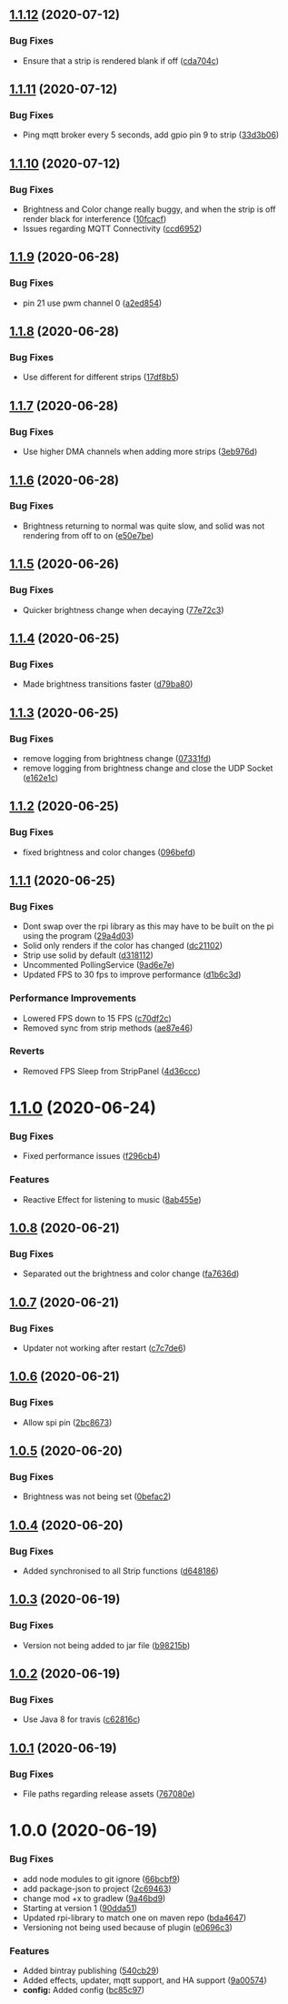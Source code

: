 ## [1.1.12](https://github.com/bendavies99/RaspPi-Leds/compare/v1.1.11...v1.1.12) (2020-07-12)


### Bug Fixes

* Ensure that a strip is rendered blank if off ([cda704c](https://github.com/bendavies99/RaspPi-Leds/commit/cda704c1afaa3bcc076901261f95f08cb70212ab))

## [1.1.11](https://github.com/bendavies99/RaspPi-Leds/compare/v1.1.10...v1.1.11) (2020-07-12)


### Bug Fixes

*  Ping mqtt broker every 5 seconds, add gpio pin 9 to strip ([33d3b06](https://github.com/bendavies99/RaspPi-Leds/commit/33d3b06c513cde4bc3fbb8f5f5485a6e5b64f6af))

## [1.1.10](https://github.com/bendavies99/RaspPi-Leds/compare/v1.1.9...v1.1.10) (2020-07-12)


### Bug Fixes

* Brightness and Color change really buggy, and when the strip is off render black for interference ([10fcacf](https://github.com/bendavies99/RaspPi-Leds/commit/10fcacf327455420d9631baa82e7f1f8ba5241c6))
* Issues regarding MQTT Connectivity ([ccd6952](https://github.com/bendavies99/RaspPi-Leds/commit/ccd6952a3f4b4f7213ad4fc9627f8900fa87fb15))

## [1.1.9](https://github.com/bendavies99/RaspPi-Leds/compare/v1.1.8...v1.1.9) (2020-06-28)


### Bug Fixes

* pin 21 use pwm channel 0 ([a2ed854](https://github.com/bendavies99/RaspPi-Leds/commit/a2ed854d7f7ccfc04477f6260778114c7c3b6e04))

## [1.1.8](https://github.com/bendavies99/RaspPi-Leds/compare/v1.1.7...v1.1.8) (2020-06-28)


### Bug Fixes

* Use different for different strips ([17df8b5](https://github.com/bendavies99/RaspPi-Leds/commit/17df8b5e923f17200dee84fe4871678f78e62ab1))

## [1.1.7](https://github.com/bendavies99/RaspPi-Leds/compare/v1.1.6...v1.1.7) (2020-06-28)


### Bug Fixes

* Use higher DMA channels when adding more strips ([3eb976d](https://github.com/bendavies99/RaspPi-Leds/commit/3eb976d5899bc6451aa021fcca220982adf02a02))

## [1.1.6](https://github.com/bendavies99/RaspPi-Leds/compare/v1.1.5...v1.1.6) (2020-06-28)


### Bug Fixes

* Brightness returning to normal was quite slow, and solid was not rendering from off to on ([e50e7be](https://github.com/bendavies99/RaspPi-Leds/commit/e50e7be9478ecc5197f01cefd99b000920309903))

## [1.1.5](https://github.com/bendavies99/RaspPi-Leds/compare/v1.1.4...v1.1.5) (2020-06-26)


### Bug Fixes

* Quicker brightness change when decaying ([77e72c3](https://github.com/bendavies99/RaspPi-Leds/commit/77e72c3d7070527d57915575f8ba9c8777f88d2b))

## [1.1.4](https://github.com/bendavies99/RaspPi-Leds/compare/v1.1.3...v1.1.4) (2020-06-25)


### Bug Fixes

* Made brightness transitions faster ([d79ba80](https://github.com/bendavies99/RaspPi-Leds/commit/d79ba8026b114b66127de477fdc6350961a2b30f))

## [1.1.3](https://github.com/bendavies99/RaspPi-Leds/compare/v1.1.2...v1.1.3) (2020-06-25)


### Bug Fixes

* remove logging from brightness change ([07331fd](https://github.com/bendavies99/RaspPi-Leds/commit/07331fdbd32e6b23d81289bea4baec8929232b89))
* remove logging from brightness change and close the UDP Socket ([e162e1c](https://github.com/bendavies99/RaspPi-Leds/commit/e162e1c04b5e4f21fb8af0cd859acb9840e1b38c))

## [1.1.2](https://github.com/bendavies99/RaspPi-Leds/compare/v1.1.1...v1.1.2) (2020-06-25)


### Bug Fixes

* fixed brightness and color changes ([096befd](https://github.com/bendavies99/RaspPi-Leds/commit/096befd93c820cc68c098ed119f276768aaee78f))

## [1.1.1](https://github.com/bendavies99/RaspPi-Leds/compare/v1.1.0...v1.1.1) (2020-06-25)


### Bug Fixes

* Dont swap over the rpi library as this may have to be built on the pi using the program ([29a4d03](https://github.com/bendavies99/RaspPi-Leds/commit/29a4d0302aaf128d97c23482ab0b8bcc71cf5503))
* Solid only renders if the color has changed ([dc21102](https://github.com/bendavies99/RaspPi-Leds/commit/dc21102686ecd4a9bd3c42f35f197e8ccca03db4))
* Strip use solid by default ([d318112](https://github.com/bendavies99/RaspPi-Leds/commit/d3181127f7ee94b7ce51bc91fc56ac452351545d))
* Uncommented PollingService ([9ad6e7e](https://github.com/bendavies99/RaspPi-Leds/commit/9ad6e7ea332339fbbf5abc2a9de16c165885ded1))
* Updated FPS to 30 fps to improve performance ([d1b6c3d](https://github.com/bendavies99/RaspPi-Leds/commit/d1b6c3de98afb59ad7dcf881d30e43f01cc95917))


### Performance Improvements

* Lowered FPS down to 15 FPS ([c70df2c](https://github.com/bendavies99/RaspPi-Leds/commit/c70df2c27332fd84687aad8d9b235e2791117247))
* Removed sync from strip methods ([ae87e46](https://github.com/bendavies99/RaspPi-Leds/commit/ae87e46070d8855d86819044911b63df09996ac0))


### Reverts

* Removed FPS Sleep from StripPanel ([4d36ccc](https://github.com/bendavies99/RaspPi-Leds/commit/4d36ccce71b07392b173194594224ce3cbf588c4))

# [1.1.0](https://github.com/bendavies99/RaspPi-Leds/compare/v1.0.8...v1.1.0) (2020-06-24)


### Bug Fixes

* Fixed performance issues ([f296cb4](https://github.com/bendavies99/RaspPi-Leds/commit/f296cb4784de32a73562074638c4196e8f5c6808))


### Features

* Reactive Effect for listening to music ([8ab455e](https://github.com/bendavies99/RaspPi-Leds/commit/8ab455e217938d72367a9f397fda62eab15c1665))

## [1.0.8](https://github.com/bendavies99/RaspPi-Leds/compare/v1.0.7...v1.0.8) (2020-06-21)


### Bug Fixes

* Separated out the brightness and color change ([fa7636d](https://github.com/bendavies99/RaspPi-Leds/commit/fa7636d146e643817b5542616ef7ef5c2472ec17))

## [1.0.7](https://github.com/bendavies99/RaspPi-Leds/compare/v1.0.6...v1.0.7) (2020-06-21)


### Bug Fixes

* Updater not working after restart ([c7c7de6](https://github.com/bendavies99/RaspPi-Leds/commit/c7c7de6de6d92b448bf62f81b5189806ed80e62a))

## [1.0.6](https://github.com/bendavies99/RaspPi-Leds/compare/v1.0.5...v1.0.6) (2020-06-21)


### Bug Fixes

* Allow spi pin ([2bc8673](https://github.com/bendavies99/RaspPi-Leds/commit/2bc867335bcaef75e22fa97346b915ed803a0eb2))

## [1.0.5](https://github.com/bendavies99/RaspPi-Leds/compare/v1.0.4...v1.0.5) (2020-06-20)


### Bug Fixes

* Brightness was not being set ([0befac2](https://github.com/bendavies99/RaspPi-Leds/commit/0befac269759c375840eafa1da3920acc398b666))

## [1.0.4](https://github.com/bendavies99/RaspPi-Leds/compare/v1.0.3...v1.0.4) (2020-06-20)


### Bug Fixes

* Added synchronised to all Strip functions ([d648186](https://github.com/bendavies99/RaspPi-Leds/commit/d648186c583b543eb252a2337af972724b76d385))

## [1.0.3](https://github.com/bendavies99/RaspPi-Leds/compare/v1.0.2...v1.0.3) (2020-06-19)


### Bug Fixes

* Version not being added to jar file ([b98215b](https://github.com/bendavies99/RaspPi-Leds/commit/b98215bf83b21279906d126af5ba3f3a06b3fb3b))

## [1.0.2](https://github.com/bendavies99/RaspPi-Leds/compare/v1.0.1...v1.0.2) (2020-06-19)


### Bug Fixes

* Use Java 8 for travis ([c62816c](https://github.com/bendavies99/RaspPi-Leds/commit/c62816c16ddd41ac2e954ba157d4cc3f03965903))

## [1.0.1](https://github.com/bendavies99/RaspPi-Leds/compare/v1.0.0...v1.0.1) (2020-06-19)


### Bug Fixes

* File paths regarding release assets ([767080e](https://github.com/bendavies99/RaspPi-Leds/commit/767080e93d9c1449a45ec54016d82828a62a348e))

# 1.0.0 (2020-06-19)


### Bug Fixes

* add node modules to git ignore ([66bcbf9](https://github.com/bendavies99/RaspPi-Leds/commit/66bcbf998eb5a2d0aebda90998066d38f9af40dd))
* add package-json to project ([2c69463](https://github.com/bendavies99/RaspPi-Leds/commit/2c69463e5f82c200c693cb784433530b7b144066))
* change mod +x to gradlew ([9a46bd9](https://github.com/bendavies99/RaspPi-Leds/commit/9a46bd9f3bfae5e67c609da415c9e54abce0f282))
* Starting at version 1 ([90dda51](https://github.com/bendavies99/RaspPi-Leds/commit/90dda518232a6e35f1b8b17121d5e1ac2f80a3b6))
* Updated rpi-library to match one on maven repo ([bda4647](https://github.com/bendavies99/RaspPi-Leds/commit/bda4647112ee3b08042ab08ca07ba5b1c0dd1d37))
* Versioning not being used because of plugin ([e0696c3](https://github.com/bendavies99/RaspPi-Leds/commit/e0696c32da1de0405d6521eb86753a90985ee986))


### Features

* Added bintray publishing ([540cb29](https://github.com/bendavies99/RaspPi-Leds/commit/540cb29b2b0e2e575f7ce79bd71b46d045d42f10))
* Added effects, updater, mqtt support, and HA support ([9a00574](https://github.com/bendavies99/RaspPi-Leds/commit/9a00574be407ffbb96c3c954814ebc721b4f6f54))
* **config:** Added config ([bc85c97](https://github.com/bendavies99/RaspPi-Leds/commit/bc85c9761841eb93be0a2975f8e11bf301fe8f5e))
